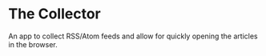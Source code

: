 # The Collector

An app to collect RSS/Atom feeds and allow for quickly opening the articles in the browser.
